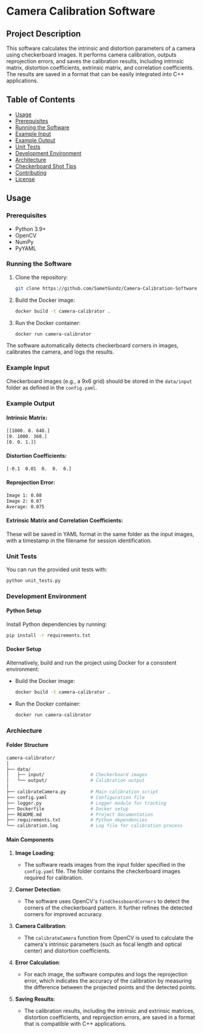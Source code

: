 # Camera Calibration Software

## Project Description

This software calculates the intrinsic and distortion parameters of a camera using checkerboard images. It performs camera calibration, outputs reprojection errors, and saves the calibration results, including intrinsic matrix, distortion coefficients, extrinsic matrix, and correlation coefficients. The results are saved in a format that can be easily integrated into C++ applications.

## Table of Contents

- [Usage](#usage)
- [Prerequisites](#prerequisites)
- [Running the Software](#running-the-software)
- [Example Input](#example-input)
- [Example Output](#example-output)
- [Unit Tests](#unit-tests)
- [Development Environment](#development-environment)
- [Architecture](#architecture)
- [Checkerboard Shot Tips](#checkerboard-shot-tips)
- [Contributing](#contributing)
- [License](#license)

## Usage

### Prerequisites

- Python 3.9+
- OpenCV
- NumPy
- PyYAML

### Running the Software

1. Clone the repository:
   ```bash
   git clone https://github.com/SametGundz/Camera-Calibration-Software.git

2. Build the Docker image:
   ```bash
   docker build -t camera-calibrator .

3. Run the Docker container:
   ```bash
   docker run camera-calibrator

The software automatically detects checkerboard corners in images, calibrates the camera, and logs the results.

### Example Input

Checkerboard images (e.g., a 9x6 grid) should be stored in the `data/input` folder as defined in the `config.yaml`.

### Example Output

#### Intrinsic Matrix:
   ```bash
   [[1000. 0. 640.]
   [0. 1000. 360.]
   [0. 0. 1.]]
```

#### Distortion Coefficients:
   ```bash
   [-0.1  0.01  0.  0.  0.]
```

#### Reprojection Error:
   ```bash
   Image 1: 0.08
   Image 2: 0.07
   Average: 0.075
```

#### Extrinsic Matrix and Correlation Coefficients:
These will be saved in YAML format in the same folder as the input images, with a timestamp in the filename for session identification.

### Unit Tests
You can run the provided unit tests with:
   ```bash
   python unit_tests.py
```

### Development Environment

#### Python Setup
Install Python dependencies by running:
   ```bash
   pip install -r requirements.txt
```

#### Docker Setup
Alternatively, build and run the project using Docker for a consistent environment:
- Build the Docker image:
   ```bash
   docker build -t camera-calibrator .

- Run the Docker container:
   ```bash
   docker run camera-calibrator

### Archiecture

#### Folder Structure
   ```bash
   camera-calibrator/
   │
   ├── data/
   │   ├── input/                 # Checkerboard images
   │   └── output/                # Calibration output
   │
   ├── calibrateCamera.py         # Main calibration script
   ├── config.yaml                # Configuration file
   ├── logger.py                  # Logger module for tracking
   ├── Dockerfile                 # Docker setup
   ├── README.md                  # Project documentation
   ├── requirements.txt           # Python dependencies
   └── calibration.log            # Log file for calibration process
```

#### Main Components
1. **Image Loading**: 
   - The software reads images from the input folder specified in the `config.yaml` file. The folder contains the checkerboard images required for calibration.

2. **Corner Detection**: 
   - The software uses OpenCV's `findChessboardCorners` to detect the corners of the checkerboard pattern. It further refines the detected corners for improved accuracy.

3. **Camera Calibration**: 
   - The `calibrateCamera` function from OpenCV is used to calculate the camera's intrinsic parameters (such as focal length and optical center) and distortion coefficients.

4. **Error Calculation**: 
   - For each image, the software computes and logs the reprojection error, which indicates the accuracy of the calibration by measuring the difference between the projected points and the detected points.

5. **Saving Results**: 
   - The calibration results, including the intrinsic and extrinsic matrices, distortion coefficients, and reprojection errors, are saved in a format that is compatible with C++ applications.



